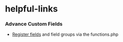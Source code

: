 # helpful-links

### Advance Custom Fields
*  [Register fields](http://www.advancedcustomfields.com/resources/register-fields-via-php/) and field groups via the functions.php
